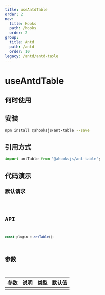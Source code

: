 ```yaml
---
title: useAntdTable
order: 2
nav:
  title: Hooks
  path: /hooks
  order: 2
group:
  title: Antd
  path: /antd
  order: 10
legacy: /antd/antd-table
---
```


# useAntdTable

## 何时使用

## 安装

```sh
npm install @ahooksjs/ant-table --save
```

## 引用方式

```js
import antTable from '@ahooksjs/ant-table';
```

## 代码演示

### 默认请求

<code src="./demo/default.tsx" />

## API

```js
const plugin = antTable();
```

## 参数

| 参数 | 说明 | 类型 | 默认值 |
| ---- | ---- | ---- | ------ |
|      |      |      |        |
